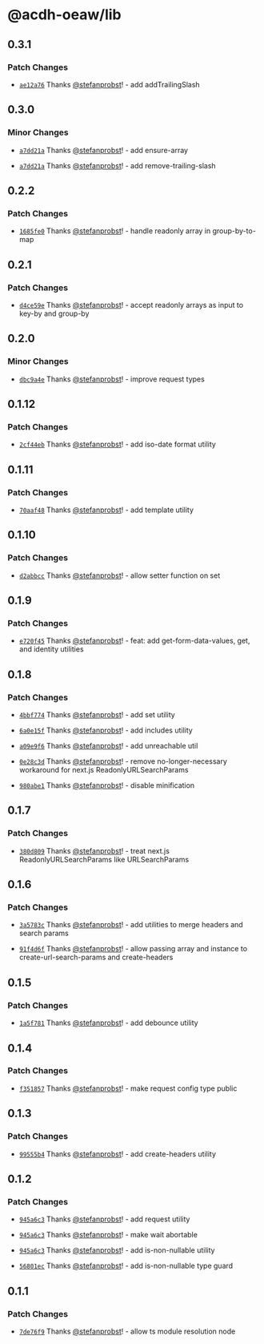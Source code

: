 # @acdh-oeaw/lib

## 0.3.1

### Patch Changes

- [`ae12a76`](https://github.com/acdh-oeaw/lib/commit/ae12a7620f36952b8136210ac3d5da27fde6cecc)
  Thanks [@stefanprobst](https://github.com/stefanprobst)! - add addTrailingSlash

## 0.3.0

### Minor Changes

- [`a7dd21a`](https://github.com/acdh-oeaw/lib/commit/a7dd21ab1f82a91d77b664aef60c5cf391f59a3f)
  Thanks [@stefanprobst](https://github.com/stefanprobst)! - add ensure-array

- [`a7dd21a`](https://github.com/acdh-oeaw/lib/commit/a7dd21ab1f82a91d77b664aef60c5cf391f59a3f)
  Thanks [@stefanprobst](https://github.com/stefanprobst)! - add remove-trailing-slash

## 0.2.2

### Patch Changes

- [`1685fe0`](https://github.com/acdh-oeaw/lib/commit/1685fe0ff075a65d41779bb09b2dde57d5cc1153)
  Thanks [@stefanprobst](https://github.com/stefanprobst)! - handle readonly array in
  group-by-to-map

## 0.2.1

### Patch Changes

- [`d4ce59e`](https://github.com/acdh-oeaw/lib/commit/d4ce59e787b67f5257da16133232b2557036b987)
  Thanks [@stefanprobst](https://github.com/stefanprobst)! - accept readonly arrays as input to
  key-by and group-by

## 0.2.0

### Minor Changes

- [`dbc9a4e`](https://github.com/acdh-oeaw/lib/commit/dbc9a4ebda0cdd24de5e2919b245eec42bea5999)
  Thanks [@stefanprobst](https://github.com/stefanprobst)! - improve request types

## 0.1.12

### Patch Changes

- [`2cf44eb`](https://github.com/acdh-oeaw/lib/commit/2cf44eb7beb2378b98cd353b045a34d75ff92f9d)
  Thanks [@stefanprobst](https://github.com/stefanprobst)! - add iso-date format utility

## 0.1.11

### Patch Changes

- [`70aaf48`](https://github.com/acdh-oeaw/lib/commit/70aaf48616baecfa352af2f0ff7972bfe765603b)
  Thanks [@stefanprobst](https://github.com/stefanprobst)! - add template utility

## 0.1.10

### Patch Changes

- [`d2abbcc`](https://github.com/acdh-oeaw/lib/commit/d2abbcc91f31c793fa77a3d1998aff89ed58d262)
  Thanks [@stefanprobst](https://github.com/stefanprobst)! - allow setter function on set

## 0.1.9

### Patch Changes

- [`e720f45`](https://github.com/acdh-oeaw/lib/commit/e720f45edce4e57640efb20436aeb20072a7ab0c)
  Thanks [@stefanprobst](https://github.com/stefanprobst)! - feat: add get-form-data-values, get,
  and identity utilities

## 0.1.8

### Patch Changes

- [`4bbf774`](https://github.com/acdh-oeaw/lib/commit/4bbf774d429cacd4586d828c091b2043cb114cf0)
  Thanks [@stefanprobst](https://github.com/stefanprobst)! - add set utility

- [`6a0e15f`](https://github.com/acdh-oeaw/lib/commit/6a0e15f187d3ceecd1997739273f08e292ed22e0)
  Thanks [@stefanprobst](https://github.com/stefanprobst)! - add includes utility

- [`a09e9f6`](https://github.com/acdh-oeaw/lib/commit/a09e9f606e570bf9d1d02bfff52a38cba34927fc)
  Thanks [@stefanprobst](https://github.com/stefanprobst)! - add unreachable util

- [`0e28c3d`](https://github.com/acdh-oeaw/lib/commit/0e28c3d2f9df5bcab1f1bb028bb756e5e9a4da03)
  Thanks [@stefanprobst](https://github.com/stefanprobst)! - remove no-longer-necessary workaround
  for next.js ReadonlyURLSearchParams

- [`980abe1`](https://github.com/acdh-oeaw/lib/commit/980abe17f1d12e975e8afd5b03f25ae37cb87704)
  Thanks [@stefanprobst](https://github.com/stefanprobst)! - disable minification

## 0.1.7

### Patch Changes

- [`380d809`](https://github.com/acdh-oeaw/lib/commit/380d8095cfb658569c49d52e1fbeab6a94d3faaa)
  Thanks [@stefanprobst](https://github.com/stefanprobst)! - treat next.js ReadonlyURLSearchParams
  like URLSearchParams

## 0.1.6

### Patch Changes

- [`3a5783c`](https://github.com/acdh-oeaw/lib/commit/3a5783c1092ca0391bb025cade28f06a744bedee)
  Thanks [@stefanprobst](https://github.com/stefanprobst)! - add utilities to merge headers and
  search params

- [`91f4d6f`](https://github.com/acdh-oeaw/lib/commit/91f4d6f2b6d4c89ccc0e73415d1191b3c4296e94)
  Thanks [@stefanprobst](https://github.com/stefanprobst)! - allow passing array and instance to
  create-url-search-params and create-headers

## 0.1.5

### Patch Changes

- [`1a5f781`](https://github.com/acdh-oeaw/lib/commit/1a5f7810b307138ff68ca81951c5aaf462f37821)
  Thanks [@stefanprobst](https://github.com/stefanprobst)! - add debounce utility

## 0.1.4

### Patch Changes

- [`f351857`](https://github.com/acdh-oeaw/lib/commit/f351857d5526c14c8f71e739c271afc78e154fe8)
  Thanks [@stefanprobst](https://github.com/stefanprobst)! - make request config type public

## 0.1.3

### Patch Changes

- [`99555b4`](https://github.com/acdh-oeaw/lib/commit/99555b4d11770a17598b4d0ee3f876219c8735a3)
  Thanks [@stefanprobst](https://github.com/stefanprobst)! - add create-headers utility

## 0.1.2

### Patch Changes

- [`945a6c3`](https://github.com/acdh-oeaw/lib/commit/945a6c3411c67bd6685a0e140b472f0c05d1f5c5)
  Thanks [@stefanprobst](https://github.com/stefanprobst)! - add request utility

- [`945a6c3`](https://github.com/acdh-oeaw/lib/commit/945a6c3411c67bd6685a0e140b472f0c05d1f5c5)
  Thanks [@stefanprobst](https://github.com/stefanprobst)! - make wait abortable

- [`945a6c3`](https://github.com/acdh-oeaw/lib/commit/945a6c3411c67bd6685a0e140b472f0c05d1f5c5)
  Thanks [@stefanprobst](https://github.com/stefanprobst)! - add is-non-nullable utility

- [`56801ec`](https://github.com/acdh-oeaw/lib/commit/56801ec3632f95514efa794d29cab9c956925aaa)
  Thanks [@stefanprobst](https://github.com/stefanprobst)! - add is-non-nullable type guard

## 0.1.1

### Patch Changes

- [`7de76f9`](https://github.com/acdh-oeaw/lib/commit/7de76f9de2dd7b5065c0c719ab81a58c90b197d1)
  Thanks [@stefanprobst](https://github.com/stefanprobst)! - allow ts module resolution node
